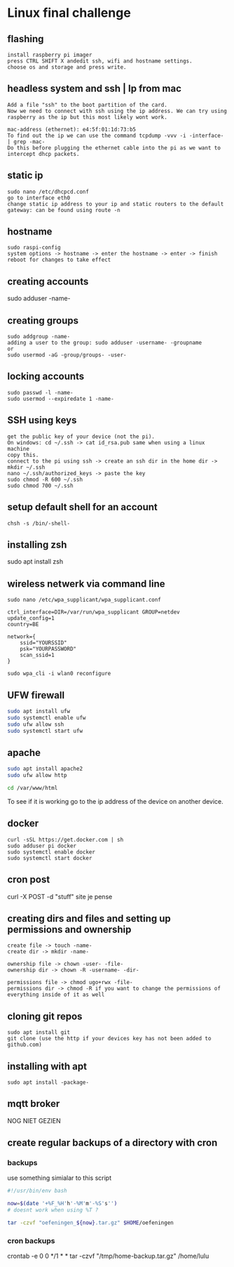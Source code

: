 # Linux final challenge

## flashing

```text
install raspberry pi imager
press CTRL SHIFT X andedit ssh, wifi and hostname settings.
choose os and storage and press write.
```


## headless system and ssh | Ip from mac

```text
Add a file "ssh" to the boot partition of the card.
Now we need to connect with ssh using the ip address. We can try using
raspberry as the ip but this most likely wont work.

mac-address (ethernet): e4:5f:01:1d:73:b5
To find out the ip we can use the command tcpdump -vvv -i -interface- | grep -mac-
Do this before plugging the ethernet cable into the pi as we want to
intercept dhcp packets.
```

## static ip

```text
sudo nano /etc/dhcpcd.conf
go to interface eth0
change static ip address to your ip and static routers to the default
gateway: can be found using route -n
```

## hostname

```text
sudo raspi-config
system options -> hostname -> enter the hostname -> enter -> finish
reboot for changes to take effect
```

## creating accounts

sudo adduser -name-

## creating groups

```text
sudo addgroup -name-
adding a user to the group: sudo adduser -username- -groupname
or
sudo usermod -aG -group/groups- -user-
```

## locking accounts

```text
sudo passwd -l -name-
sudo usermod --expiredate 1 -name-
```

## SSH using keys

```text
get the public key of your device (not the pi).
On windows: cd ~/.ssh -> cat id_rsa.pub same when using a linux machine
copy this.
connect to the pi using ssh -> create an ssh dir in the home dir -> mkdir ~/.ssh
nano ~/.ssh/authorized_keys -> paste the key
sudo chmod -R 600 ~/.ssh
sudo chmod 700 ~/.ssh
```

## setup default shell for an account

```text
chsh -s /bin/-shell-
```

## installing zsh

sudo apt install zsh

## wireless netwerk via command line


```text
sudo nano /etc/wpa_supplicant/wpa_supplicant.conf

ctrl_interface=DIR=/var/run/wpa_supplicant GROUP=netdev
update_config=1
country=BE

network={
    ssid="YOURSSID"
    psk="YOURPASSWORD"
    scan_ssid=1
}

sudo wpa_cli -i wlan0 reconfigure
```

## UFW firewall

```bash
sudo apt install ufw
sudo systemctl enable ufw
sudo ufw allow ssh
sudo systemctl start ufw
```

## apache

```bash
sudo apt install apache2
sudo ufw allow http

cd /var/www/html
```

To see if it is working go to the ip address of the device on another device.

## docker

```text
curl -sSL https://get.docker.com | sh
sudo adduser pi docker
sudo systemctl enable docker
sudo systemctl start docker
```

## cron post

curl -X POST -d "stuff" site je pense

## creating dirs and files and setting up permissions and ownership

```text
create file -> touch -name-
create dir -> mkdir -name-

ownership file -> chown -user- -file-
ownership dir -> chown -R -username- -dir-

permissions file -> chmod ugo+rwx -file-
permissions dir -> chmod -R if you want to change the permissions of everything inside of it as well
```

## cloning git repos

```text
sudo apt install git
git clone (use the http if your devices key has not been added to github.com)
```

## installing with apt

```text
sudo apt install -package-
```

## mqtt broker

NOG NIET GEZIEN

## create regular backups of a directory with cron

### backups

use something simialar to this script

```bash
#!/usr/bin/env bash

now=$(date '+%F_%H'h'-%M'm'-%S's'')
# doesnt work when using %T ?

tar -czvf "oefeningen_${now}.tar.gz" $HOME/oefeningen
```

### cron backups

crontab -e
0 0 */1 * * tar -czvf "/tmp/home-backup.tar.gz" /home/lulu


